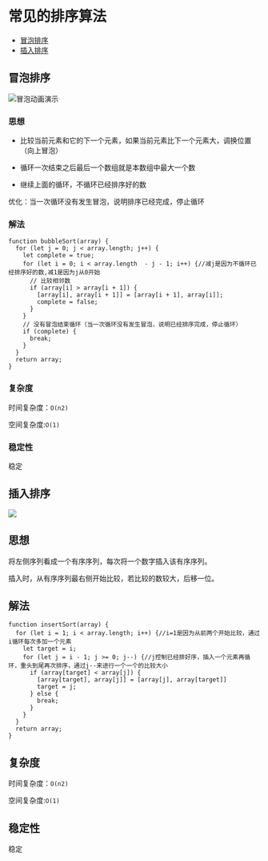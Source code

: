 # 常见的排序算法  
   * [冒泡排序](#冒泡排序)   
   * [插入排序](#插入排序) 



## 冒泡排序   
![冒泡动画演示](https://img-blog.csdnimg.cn/20191104102654968.gif)  

### 思想  
- 比较当前元素和它的下一个元素，如果当前元素比下一个元素大，调换位置（向上冒泡）    

- 循环一次结束之后最后一个数组就是本数组中最大一个数  

- 继续上面的循环，不循环已经排序好的数   

优化：当一次循环没有发生冒泡，说明排序已经完成，停止循环    

### 解法  
    function bubbleSort(array) {
      for (let j = 0; j < array.length; j++) {
        let complete = true;
        for (let i = 0; i < array.length  - j - 1; i++) {//减j是因为不循环已经排序好的数,减1是因为j从0开始
          // 比较相邻数
          if (array[i] > array[i + 1]) {
            [array[i], array[i + 1]] = [array[i + 1], array[i]];
            complete = false;
          }
        }
        // 没有冒泡结束循环（当一次循环没有发生冒泡，说明已经排序完成，停止循环）
        if (complete) {
          break;
        }
      }
      return array;
    }


### 复杂度
时间复杂度：`O(n2)`

空间复杂度:`O(1)`

### 稳定性
稳定  
  
## 插入排序  

![](https://upload-images.jianshu.io/upload_images/1867034-d1537e355abdd298.gif?imageMogr2/auto-orient/strip%7CimageView2/2/w/811/format/webp)  

## 思想

将左侧序列看成一个有序序列，每次将一个数字插入该有序序列。

插入时，从有序序列最右侧开始比较，若比较的数较大，后移一位。

## 解法

    function insertSort(array) {
      for (let i = 1; i < array.length; i++) {//i=1是因为从前两个开始比较，通过i循环每次多加一个元素
        let target = i;
        for (let j = i - 1; j >= 0; j--) {//j控制已经排好序，插入一个元素再循环，重头到尾再次排序，通过j--来进行一个一个的比较大小
          if (array[target] < array[j]) {
            [array[target], array[j]] = [array[j], array[target]]
            target = j;
          } else {
            break;
          }
        }
      }
      return array;
    }

## 复杂度

时间复杂度：`O(n2)`

空间复杂度:`O(1)`

## 稳定性

稳定





